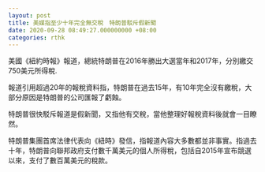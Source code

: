 ```yaml
---
layout: post
title: 美媒指至少十年完全無交稅　特朗普駁斥假新聞
date: 2020-09-28 08:49:27.000000000 +08:00
categories: rthk
---
```


美國《紐約時報》報道，總統特朗普在2016年勝出大選當年和2017年，分別繳交750美元所得稅.

報道引用超過20年的報稅資料指，特朗普在過去15年，有10年完全沒有繳稅，大部分原因是特朗普的公司匯報了虧蝕。

特朗普很快駁斥報道是假新聞，又指他有交稅，當他整理好報稅資料後就會一目瞭然。

特朗普集團首席法律代表向《紐時》發信，指報道內容大多數都並非事實。指過去十年，特朗普向聯邦政府支付數千萬美元的個人所得稅，包括自2015年宣布競選以來，支付了數百萬美元的稅款。
